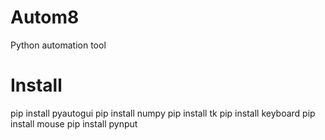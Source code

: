 # Autom8
Python automation tool


# Install
pip install pyautogui
pip install numpy
pip install tk
pip install keyboard
pip install mouse
pip install pynput